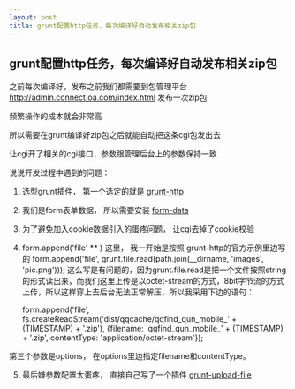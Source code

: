 ```yaml
---
layout: post
title: grunt配置http任务，每次编译好自动发布相关zip包
---
```


## grunt配置http任务，每次编译好自动发布相关zip包

之前每次编译好，发布之前我们都需要到包管理平台 http://admin.connect.oa.com/index.html 发布一次zip包

频繁操作的成本就会非常高

所以需要在grunt编译好zip包之后就能自动把这条cgi包发出去

让cgi开了相关的cgi接口，参数跟管理后台上的参数保持一致

说说开发过程中遇到的问题：

1. 选型grunt插件， 第一个选定的就是 [grunt-http](https://github.com/johngeorgewright/grunt-http)

2. 我们是form表单数据， 所以需要安装 [form-data](https://github.com/felixge/node-form-data)

3. 为了避免加入cookie数据引入的蛋疼问题， 让cgi去掉了cookie校验

4. form.append('file' ** ) 这里， 我一开始是按照 grunt-http的官方示例里边写的 form.append('file', grunt.file.read(path.join(__dirname, 'images', 'pic.png'))); 这么写是有问题的，因为grunt.file.read是把一个文件按照string的形式读出来，而我们这里上传是以octet-stream的方式，8bit字节流的方式上传，所以这样穿上去后台无法正常解压，所以我采用下边的语句：

    form.append('file', fs.createReadStream('dist/qqcache/qqfind_qun_mobile_' + (TIMESTAMP) + '.zip'), {filename: 'qqfind_qun_mobile_' + (TIMESTAMP) + '.zip', contentType: 'application/octet-stream'});

第三个参数是options， 在options里边指定filename和contentType。

5. 最后嫌参数配置太蛋疼， 直接自己写了一个插件 [grunt-upload-file](https://materliu.github.com/grunt-upload-file)

